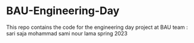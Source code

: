 # BAU-Engineering-Day
This repo contains the code for the engineering day project at BAU team : sari saja mohammad sami nour lama spring 2023
